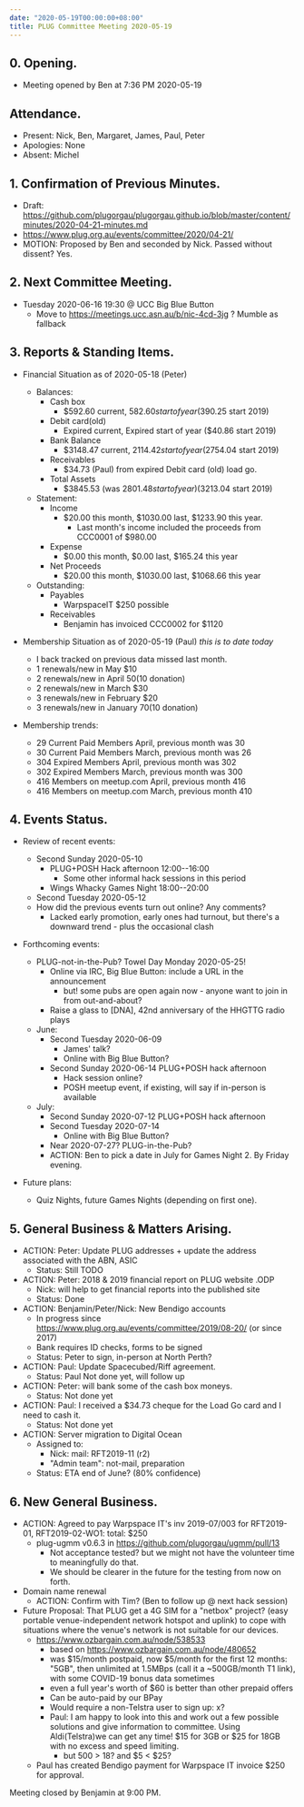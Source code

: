 ```yaml
---
date: "2020-05-19T00:00:00+08:00"
title: PLUG Committee Meeting 2020-05-19
---
```


## 0. Opening.
* Meeting opened by Ben at 7:36 PM 2020-05-19

## Attendance.
* Present: Nick, Ben, Margaret, James, Paul, Peter
* Apologies: None
* Absent: Michel

## 1. Confirmation of Previous Minutes.
  * Draft: https://github.com/plugorgau/plugorgau.github.io/blob/master/content/minutes/2020-04-21-minutes.md
  * https://www.plug.org.au/events/committee/2020/04-21/
  * MOTION: Proposed by Ben and seconded by Nick. Passed without dissent? Yes.
 
## 2. Next Committee Meeting.
* Tuesday 2020-06-16 19:30 @ UCC Big Blue Button
  * Move to https://meetings.ucc.asn.au/b/nic-4cd-3jg ? Mumble as fallback

## 3. Reports & Standing Items.
* Financial Situation as of 2020-05-18 (Peter)
  * Balances:
    * Cash box
      * $592.60 current, $582.60 start of year ($390.25 start 2019)
    * Debit card(old)
      * Expired current, Expired start of year ($40.86  start 2019)
    * Bank Balance
      * $3148.47 current, $2114.42 start of year ($2754.04 start 2019)
    * Receivables
      * $34.73 (Paul) from expired Debit card (old) load go.
    * Total Assets
      * $3845.53 (was $2801.48 start of year) ($3213.04 start 2019)
  * Statement:
    * Income
      * $20.00 this month, $1030.00 last, $1233.90 this year.
          * Last month's income included the proceeds from CCC0001 of $980.00
    * Expense
      * $0.00 this month, $0.00 last, $165.24 this year
    * Net Proceeds
      * $20.00 this month, $1030.00 last, $1068.66 this year
  * Outstanding:
      * Payables
        * WarpspaceIT $250 possible
      * Receivables
        * Benjamin has invoiced CCC0002 for $1120 

* Membership Situation as of 2020-05-19 (Paul) *this is to date today*
  * I back tracked on previous data missed last month.
  * 1 renewals/new in May $10
  * 2 renewals/new in April $50 ($10 donation)
  * 2 renewals/new in March $30
  * 3 renewals/new in February $20
  * 3 renewals/new in January $70 ($10 donation)
* Membership trends:
  * 29 Current Paid Members April, previous month was 30
  * 30 Current Paid Members March, previous month was 26
  * 304 Expired Members April, previous month was 302
  * 302 Expired Members March, previous month was 300
  * 416 Members on meetup.com April, previous month 416
  * 416 Members on meetup.com March, previous month 410

## 4. Events Status.
* Review of recent events:
  * Second Sunday 2020-05-10
    * PLUG+POSH Hack afternoon 12:00--16:00
      * Some other informal hack sessions in this period
    * Wings Whacky Games Night 18:00--20:00
  * Second Tuesday 2020-05-12
  * How did the previous events turn out online? Any comments?
    * Lacked early promotion, early ones had turnout, but there's a downward trend - plus the occasional clash

* Forthcoming events:
  * PLUG-not-in-the-Pub? Towel Day Monday 2020-05-25!
      * Online via IRC, Big Blue Button: include a URL in the announcement
        * but! some pubs are open again now - anyone want to join in from out-and-about?
      * Raise a glass to [DNA], 42nd anniversary of the HHGTTG radio plays
  * June:
    * Second Tuesday 2020-06-09
      * James' talk?
      * Online with Big Blue Button?
    * Second Sunday 2020-06-14 PLUG+POSH hack afternoon
      * Hack session online?
      * POSH meetup event, if existing, will say if in-person is available
  * July:
    * Second Sunday 2020-07-12 PLUG+POSH hack afternoon
    * Second Tuesday 2020-07-14
      * Online with Big Blue Button?
    * Near 2020-07-27? PLUG-in-the-Pub?
    * ACTION: Ben to pick a date in July for Games Night 2. By Friday evening.
* Future plans:
  * Quiz Nights, future Games Nights (depending on first one).

## 5. General Business & Matters Arising.
* ACTION: Peter: Update PLUG addresses + update the address associated with the ABN, ASIC
  * Status: Still TODO
* ACTION: Peter: 2018 & 2019 financial report on PLUG website .ODP
  * Nick: will help to get financial reports into the published site
  * Status: Done
* ACTION: Benjamin/Peter/Nick: New Bendigo accounts
  * In progress since https://www.plug.org.au/events/committee/2019/08-20/ (or since 2017)
  * Bank requires ID checks, forms to be signed
  * Status: Peter to sign, in-person at North Perth?
* ACTION: Paul: Update Spacecubed/Riff agreement.
  * Status: Paul Not done yet, will follow up
* ACTION: Peter: will bank some of the cash box moneys.
    * Status: Not done yet
* ACTION: Paul: I received a $34.73 cheque for the Load Go card and I need to cash it.
  * Status: Not done yet
* ACTION: Server migration to Digital Ocean
  * Assigned to:
    * Nick: mail: RFT2019-11 (r2)
    * "Admin team": not-mail, preparation
  * Status: ETA end of June? (80% confidence)

## 6. New General Business.
* ACTION: Agreed to pay Warpspace IT's inv 2019-07/003 for RFT2019-01, RFT2019-02-WO1: total: $250
  * plug-ugmm v0.6.3 in https://github.com/plugorgau/ugmm/pull/13
      * Not acceptance tested? but we might not have the volunteer time to meaningfully do that.
      * We should be clearer in the future for the testing from now on forth.
* Domain name renewal
  * ACTION: Confirm with Tim? (Ben to follow up @ next hack session)
* Future Proposal: That PLUG get a 4G SIM for a "netbox" project? (easy portable venue-independent network hotspot and uplink) to cope with situations where the venue's network is not suitable for our devices.
  * https://www.ozbargain.com.au/node/538533
    * based on https://www.ozbargain.com.au/node/480652 
    * was $15/month postpaid, now $5/month for the first 12 months: "5GB", then unlimited at 1.5MBps (call it a ~500GB/month T1 link), with some COVID-19 bonus data sometimes
    * even a full year's worth of $60 is better than other prepaid offers
    * Can be auto-paid by our BPay
    * Would require a non-Telstra user to sign up: x?
    * Paul: I am happy to look into this and work out a few possible solutions and give information to committee. Using Aldi(Telstra)we can get any time! $15 for 3GB or $25 for 18GB with no excess and speed limiting.
      * but 500 > 18? and $5 < $25?
  * Paul has created Bendigo payment for Warpspace IT invoice $250 for approval.

Meeting closed by Benjamin at 9:00 PM.
